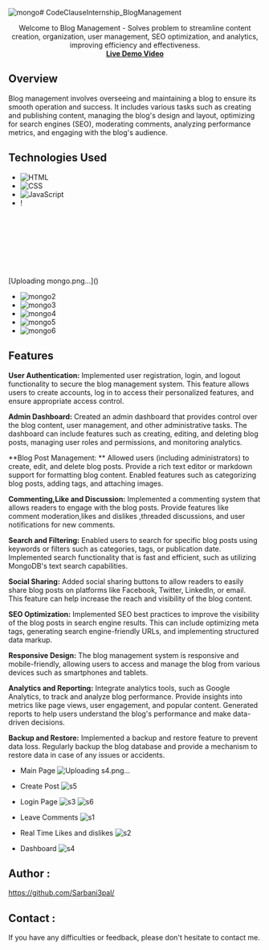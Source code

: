 ![mongo](https://github.com/Sarbani3pal/CodeClauseInternship_BlogManagement/assets/106859451/4dcf5623-f54a-4671-b0d4-d589077601c6)# CodeClauseInternship_BlogManagement

<p align="center">
  Welcome to Blog Management - Solves problem to streamline content creation, organization, user management, SEO optimization, and analytics, improving efficiency and effectiveness.
  <br>
 <strong> <a href="https://www.linkedin.com/posts/sarbani-pal-219454211_webdevelopment-internship-codemanagement-activity-7101544135131602944-GKKk?utm_source=share&utm_medium=member_desktop">Live Demo Video</a></strong>

## Overview

Blog management involves overseeing and maintaining a blog to ensure its smooth operation and success. It includes various tasks such as creating and publishing content, managing the blog's design and layout, optimizing for search engines (SEO), moderating comments, analyzing performance metrics, and engaging with the blog's audience.

## Technologies Used
- ![HTML](https://img.shields.io/badge/HTML-Code-orange?style=flat-square&logo=html5)
- ![CSS](https://img.shields.io/badge/CSS-Styles-blue?style=flat-square&logo=css3)
- ![JavaScript](https://img.shields.io/badge/JavaScript-Logic-yellow?style=flat-square&logo=javascript)
- !<svg width="1102" height="278" viewBox="0 0 1102 278" fill="none" xmlns="http://www.w3.org/2000/svg">
<path d="M82.3229 28.6444C71.5367 15.8469 62.2485 2.84945 60.351 0.149971C60.1512 -0.0499903 59.8515 -0.0499903 59.6518 0.149971C57.7542 2.84945 48.4661 15.8469 37.6798 28.6444C-54.9019 146.721 52.2613 226.406 52.2613 226.406L53.1601 227.006C53.959 239.303 55.9565 257 55.9565 257H59.9514H63.9463C63.9463 257 65.9438 239.403 66.7428 227.006L67.6416 226.306C67.7414 226.406 174.905 146.721 82.3229 28.6444ZM59.9514 224.606C59.9514 224.606 55.1576 220.507 53.8592 218.408V218.207L59.6518 89.6326C59.6518 89.2326 60.2511 89.2326 60.2511 89.6326L66.0436 218.207V218.408C64.7453 220.507 59.9514 224.606 59.9514 224.606Z" fill="#001E2B"/>
<path d="M260.501 198.369L215.845 89.3012L215.745 89H181.001V96.3314H186.608C188.31 96.3314 189.912 97.0344 191.114 98.2396C192.315 99.4447 192.916 101.052 192.916 102.759L191.915 212.53C191.915 215.944 189.112 218.756 185.707 218.857L180 218.957V226.188H213.843V218.957L210.338 218.857C206.934 218.756 204.13 215.944 204.13 212.53V109.086L252.792 226.188C253.492 227.895 255.094 229 256.897 229C258.699 229 260.301 227.895 261.002 226.188L308.562 111.697L309.263 212.53C309.263 216.045 306.459 218.857 302.955 218.957H299.35V226.188H339V218.957H333.593C330.189 218.957 327.385 216.045 327.285 212.63L326.985 102.859C326.985 99.3443 329.788 96.5322 333.193 96.4318L339 96.3314V89H305.157L260.501 198.369Z" fill="#001E2B"/>
<path d="M571.869 217.046C570.764 215.94 570.162 214.431 570.162 212.62V158.696C570.162 148.435 567.151 140.386 561.127 134.652C555.205 128.917 546.973 126 536.734 126C522.378 126 511.035 131.835 503.104 143.304C503.004 143.505 502.703 143.606 502.402 143.606C502.1 143.606 501.9 143.404 501.9 143.103L498.185 128.716H491.961L476 137.871V142.901H480.116C482.023 142.901 483.629 143.404 484.734 144.411C485.838 145.417 486.44 146.926 486.44 149.038V212.519C486.44 214.33 485.838 215.839 484.734 216.946C483.629 218.052 482.124 218.656 480.317 218.656H476.301V226H513.042V218.656H509.027C507.22 218.656 505.714 218.052 504.61 216.946C503.506 215.839 502.903 214.33 502.903 212.519V170.467C502.903 165.135 504.108 159.803 506.317 154.571C508.625 149.441 512.038 145.115 516.556 141.795C521.073 138.475 526.494 136.865 532.718 136.865C539.745 136.865 545.066 139.078 548.378 143.505C551.691 147.932 553.398 153.666 553.398 160.507V212.419C553.398 214.229 552.795 215.738 551.691 216.845C550.587 217.952 549.081 218.555 547.274 218.555H543.259V225.899H580V218.555H575.985C574.479 218.757 573.073 218.153 571.869 217.046Z" fill="#001E2B"/>
<path d="M907.546 97.2119C897.39 91.804 886.039 89 873.792 89H826V96.3106H830.68C832.472 96.3106 834.065 97.0117 835.658 98.614C837.152 100.116 837.948 101.819 837.948 103.621V211.379C837.948 213.181 837.152 214.884 835.658 216.386C834.165 217.888 832.472 218.689 830.68 218.689H826V226H873.792C886.039 226 897.39 223.196 907.546 217.788C917.701 212.38 925.966 204.368 931.94 194.154C937.914 183.939 941 171.621 941 157.6C941 143.58 937.914 131.362 931.94 121.047C925.866 110.632 917.701 102.72 907.546 97.2119ZM921.784 157.4C921.784 170.219 919.494 181.034 915.013 189.747C910.533 198.46 904.558 204.969 897.19 209.176C889.823 213.382 881.658 215.485 872.896 215.485H863.238C861.446 215.485 859.853 214.784 858.26 213.181C856.766 211.679 855.97 209.977 855.97 208.174V106.526C855.97 104.723 856.667 103.121 858.26 101.518C859.753 100.016 861.446 99.2149 863.238 99.2149H872.896C881.658 99.2149 889.823 101.318 897.19 105.524C904.558 109.73 910.533 116.24 915.013 124.952C919.494 133.765 921.784 144.681 921.784 157.4Z" fill="#001E2B"/>
<path d="M1053.97 164.711C1049.55 159.603 1041.02 155.297 1030.99 152.993C1044.84 146.083 1051.96 136.369 1051.96 123.851C1051.96 117.041 1050.16 110.932 1046.54 105.724C1042.93 100.517 1037.81 96.3106 1031.29 93.4063C1024.76 90.5021 1017.13 89 1008.5 89H954.402V96.3106H958.718C960.524 96.3106 962.13 97.0117 963.736 98.614C965.242 100.116 966.045 101.819 966.045 103.621V211.379C966.045 213.181 965.242 214.884 963.736 216.386C962.231 217.888 960.524 218.689 958.718 218.689H954V226H1012.72C1021.65 226 1029.98 224.498 1037.51 221.493C1045.04 218.489 1051.06 214.083 1055.38 208.274C1059.79 202.466 1062 195.355 1062 187.143C1061.9 178.33 1059.29 170.819 1053.97 164.711ZM986.621 213.281C985.115 211.779 984.312 210.077 984.312 208.274V159.903H1012.22C1022.05 159.903 1029.58 162.407 1034.8 167.414C1040.02 172.422 1042.63 178.931 1042.63 186.943C1042.63 191.75 1041.42 196.457 1039.22 200.763C1036.91 205.17 1033.49 208.675 1028.88 211.379C1024.36 214.083 1018.74 215.485 1012.22 215.485H991.639C989.833 215.485 988.227 214.784 986.621 213.281ZM984.413 149.588V106.626C984.413 104.823 985.115 103.221 986.721 101.618C988.227 100.116 989.933 99.315 991.74 99.315H1004.99C1014.52 99.315 1021.55 101.719 1025.97 106.325C1030.38 111.032 1032.59 117.041 1032.59 124.452C1032.59 132.063 1030.48 138.172 1026.37 142.778C1022.25 147.285 1016.03 149.588 1007.8 149.588H984.413Z" fill="#001E2B"/>
<path d="M431.999 132.388C424.329 128.196 415.763 126 406.5 126C397.237 126 388.571 128.096 381.001 132.388C373.331 136.579 367.255 142.667 362.773 150.352C358.291 158.037 356 167.02 356 177C356 186.98 358.291 195.963 362.773 203.648C367.255 211.333 373.331 217.421 381.001 221.613C388.671 225.804 397.237 228 406.5 228C415.763 228 424.429 225.904 431.999 221.613C439.669 217.421 445.745 211.333 450.227 203.648C454.709 195.963 457 186.98 457 177C457 167.02 454.709 158.037 450.227 150.352C445.745 142.667 439.669 136.579 431.999 132.388ZM439.37 177C439.37 189.276 436.382 199.256 430.405 206.442C424.529 213.628 416.461 217.321 406.5 217.321C396.54 217.321 388.471 213.628 382.595 206.442C376.618 199.256 373.63 189.276 373.63 177C373.63 164.724 376.618 154.744 382.595 147.558C388.471 140.372 396.54 136.679 406.5 136.679C416.461 136.679 424.529 140.372 430.405 147.558C436.382 154.744 439.37 164.724 439.37 177Z" fill="#001E2B"/>
<path d="M784.999 132.388C777.329 128.196 768.763 126 759.5 126C750.237 126 741.571 128.096 734.001 132.388C726.331 136.579 720.255 142.667 715.773 150.352C711.291 158.037 709 167.02 709 177C709 186.98 711.291 195.963 715.773 203.648C720.255 211.333 726.331 217.421 734.001 221.613C741.671 225.804 750.237 228 759.5 228C768.763 228 777.429 225.904 784.999 221.613C792.669 217.421 798.745 211.333 803.227 203.648C807.709 195.963 810 186.98 810 177C810 167.02 807.709 158.037 803.227 150.352C798.745 142.667 792.569 136.579 784.999 132.388ZM792.37 177C792.37 189.276 789.381 199.256 783.405 206.442C777.528 213.628 769.46 217.321 759.5 217.321C749.539 217.321 741.471 213.628 735.595 206.442C729.618 199.256 726.63 189.276 726.63 177C726.63 164.624 729.618 154.744 735.595 147.558C741.471 140.372 749.539 136.679 759.5 136.679C769.46 136.679 777.528 140.372 783.405 147.558C789.282 154.744 792.37 164.724 792.37 177Z" fill="#001E2B"/>
<path d="M642.64 126C634.614 126 627.292 127.704 620.671 131.113C614.05 134.522 608.834 139.135 605.122 145.05C601.411 150.865 599.505 157.383 599.505 164.301C599.505 170.517 600.909 176.232 603.818 181.346C606.627 186.259 610.439 190.369 615.254 193.778L600.909 213.23C599.103 215.636 598.903 218.844 600.207 221.451C601.611 224.158 604.219 225.763 607.229 225.763H611.342C607.329 228.47 604.119 231.678 601.912 235.488C599.304 239.799 598 244.311 598 248.923C598 257.546 601.812 264.665 609.335 269.979C616.759 275.293 627.191 278 640.332 278C649.461 278 658.188 276.496 666.113 273.588C674.138 270.681 680.658 266.369 685.473 260.755C690.389 255.14 692.897 248.322 692.897 240.501C692.897 232.28 689.887 226.464 682.865 220.85C676.847 216.137 667.417 213.631 655.68 213.631H615.555C615.455 213.631 615.354 213.53 615.354 213.53C615.354 213.53 615.254 213.33 615.354 213.23L625.787 199.193C628.596 200.496 631.204 201.298 633.511 201.799C635.918 202.301 638.627 202.501 641.636 202.501C650.063 202.501 657.687 200.797 664.307 197.388C670.928 193.979 676.245 189.367 680.057 183.451C683.868 177.636 685.774 171.119 685.774 164.201C685.774 156.781 682.163 143.245 672.332 136.327C672.332 136.227 672.433 136.227 672.433 136.227L694 138.633V128.707H659.492C654.075 127.003 648.458 126 642.64 126ZM654.677 188.765C650.865 190.77 646.752 191.873 642.64 191.873C635.919 191.873 630 189.467 624.984 184.755C619.969 180.042 617.461 173.124 617.461 164.301C617.461 155.478 619.969 148.559 624.984 143.847C630 139.135 635.919 136.728 642.64 136.728C646.853 136.728 650.865 137.731 654.677 139.836C658.489 141.842 661.599 144.95 664.107 149.061C666.514 153.172 667.818 158.285 667.818 164.301C667.818 170.417 666.614 175.53 664.107 179.541C661.699 183.652 658.489 186.76 654.677 188.765ZM627.492 225.662H654.677C662.201 225.662 667.016 227.166 670.226 230.375C673.436 233.583 675.041 237.894 675.041 242.908C675.041 250.227 672.132 256.243 666.314 260.755C660.495 265.267 652.671 267.573 643.041 267.573C634.614 267.573 627.592 265.668 622.476 262.058C617.36 258.449 614.752 252.934 614.752 245.916C614.752 241.504 615.956 237.393 618.364 233.784C620.771 230.174 623.68 227.567 627.492 225.662Z" fill="#001E2B"/>
<path d="M1082.35 224.327C1080.37 223.244 1078.88 221.669 1077.69 219.799C1076.6 217.831 1076 215.764 1076 213.5C1076 211.236 1076.6 209.071 1077.69 207.201C1078.78 205.232 1080.37 203.756 1082.35 202.673C1084.34 201.591 1086.52 201 1089 201C1091.48 201 1093.66 201.591 1095.65 202.673C1097.63 203.756 1099.12 205.331 1100.31 207.201C1101.4 209.169 1102 211.236 1102 213.5C1102 215.764 1101.4 217.929 1100.31 219.799C1099.22 221.768 1097.63 223.244 1095.65 224.327C1093.66 225.409 1091.48 226 1089 226C1086.62 226 1084.34 225.508 1082.35 224.327ZM1094.56 222.949C1096.24 222.063 1097.44 220.685 1098.43 219.11C1099.32 217.437 1099.82 215.567 1099.82 213.5C1099.82 211.433 1099.32 209.563 1098.43 207.89C1097.53 206.217 1096.24 204.937 1094.56 204.051C1092.87 203.165 1091.08 202.673 1089 202.673C1086.92 202.673 1085.13 203.165 1083.44 204.051C1081.76 204.937 1080.56 206.315 1079.57 207.89C1078.68 209.563 1078.18 211.433 1078.18 213.5C1078.18 215.567 1078.68 217.437 1079.57 219.11C1080.47 220.783 1081.76 222.063 1083.44 222.949C1085.13 223.835 1086.92 224.327 1089 224.327C1091.08 224.327 1092.97 223.835 1094.56 222.949ZM1083.64 219.504V218.618L1083.84 218.52H1084.44C1084.63 218.52 1084.83 218.421 1084.93 218.323C1085.13 218.126 1085.13 218.028 1085.13 217.831V208.677C1085.13 208.48 1085.03 208.284 1084.93 208.185C1084.73 207.988 1084.63 207.988 1084.44 207.988H1083.84L1083.64 207.89V207.004L1083.84 206.906H1089C1090.49 206.906 1091.58 207.201 1092.47 207.89C1093.37 208.579 1093.76 209.465 1093.76 210.646C1093.76 211.532 1093.47 212.417 1092.77 213.008C1092.08 213.697 1091.28 214.091 1090.29 214.189L1091.48 214.583L1093.76 218.224C1093.96 218.52 1094.16 218.618 1094.46 218.618H1095.05L1095.15 218.717V219.602L1095.05 219.701H1091.98L1091.78 219.602L1088.6 214.287H1087.81V217.831C1087.81 218.028 1087.91 218.224 1088.01 218.323C1088.21 218.52 1088.31 218.52 1088.5 218.52H1089.1L1089.3 218.618V219.504L1089.1 219.602H1083.84L1083.64 219.504ZM1088.7 213.008C1089.5 213.008 1090.19 212.811 1090.59 212.319C1090.98 211.925 1091.28 211.236 1091.28 210.449C1091.28 209.661 1091.08 209.071 1090.69 208.579C1090.29 208.087 1089.69 207.89 1089 207.89H1088.6C1088.4 207.89 1088.21 207.988 1088.11 208.087C1087.91 208.283 1087.91 208.382 1087.91 208.579V213.008H1088.7Z" fill="#001E2B"/>
</svg>
[Uploading mongo.png…]()


- ![mongo2](https://github.com/Sarbani3pal/CodeClauseInternship_BlogManagement/assets/106859451/c00095c9-b2fd-49de-a865-9f10ac220fbc)
- ![mongo3](https://github.com/Sarbani3pal/CodeClauseInternship_BlogManagement/assets/106859451/ff9ad147-398a-4547-839b-02fddcd2cc78)
- ![mongo4](https://github.com/Sarbani3pal/CodeClauseInternship_BlogManagement/assets/106859451/286537be-936d-49c5-9193-296d42330e76)
- ![mongo5](https://github.com/Sarbani3pal/CodeClauseInternship_BlogManagement/assets/106859451/8fb6abc1-89b1-4c82-9afc-8a8d656f2fbb)
- ![mongo6](https://github.com/Sarbani3pal/CodeClauseInternship_BlogManagement/assets/106859451/aed5fc48-258a-4959-a7a7-cebf66dd02bb)

## Features

**User Authentication:** Implemented user registration, login, and logout functionality to secure the blog management system. This feature allows users to create accounts, log in to access their personalized features, and ensure appropriate access control.

**Admin Dashboard:** Created an admin dashboard that provides control over the blog content, user management, and other administrative tasks. The dashboard can include features such as creating, editing, and deleting blog posts, managing user roles and permissions, and monitoring analytics.

**Blog Post Management: ** Allowed users (including administrators) to create, edit, and delete blog posts. Provide a rich text editor or markdown support for formatting blog content. Enabled features such as categorizing blog posts, adding tags, and attaching images.

**Commenting,Like and Discussion:** Implemented a commenting system that allows readers to engage with the blog posts. Provide features like comment moderation,likes and dislikes ,threaded discussions, and user notifications for new comments.

**Search and Filtering:** Enabled users to search for specific blog posts using keywords or filters such as categories, tags, or publication date. Implemented search functionality that is fast and efficient, such as utilizing MongoDB's text search capabilities.

**Social Sharing:** Added social sharing buttons to allow readers to easily share blog posts on platforms like Facebook, Twitter, LinkedIn, or email. This feature can help increase the reach and visibility of the blog content.

**SEO Optimization:** Implemented SEO best practices to improve the visibility of the blog posts in search engine results. This can include optimizing meta tags, generating search engine-friendly URLs, and implementing structured data markup.

**Responsive Design:**  The blog management system is responsive and mobile-friendly, allowing users to access and manage the blog from various devices such as smartphones and tablets.

**Analytics and Reporting:** Integrate analytics tools, such as Google Analytics, to track and analyze blog performance. Provide insights into metrics like page views, user engagement, and popular content. Generated reports to help users understand the blog's performance and make data-driven decisions.

**Backup and Restore:** Implemented a backup and restore feature to prevent data loss. Regularly backup the blog database and provide a mechanism to restore data in case of any issues or accidents.

- Main Page 
![Uploading s4.png…]()

- Create Post
![s5](https://github.com/Sarbani3pal/CodeClauseInternship_BlogManagement/assets/106859451/dcc94469-3513-490b-87a8-ca7d75f3e2b8)

- Login Page
 ![s3](https://github.com/Sarbani3pal/CodeClauseInternship_BlogManagement/assets/106859451/1810116f-5be6-416f-a032-90ac12129fb5)
![s6](https://github.com/Sarbani3pal/CodeClauseInternship_BlogManagement/assets/106859451/7cf78221-2187-434b-b864-99d7e6af7a69)

- Leave Comments
![s1](https://github.com/Sarbani3pal/CodeClauseInternship_BlogManagement/assets/106859451/7f456ace-6a81-4e3a-89f0-7f1fc264af45)

- Real Time Likes and dislikes
![s2](https://github.com/Sarbani3pal/CodeClauseInternship_BlogManagement/assets/106859451/64be74b3-1587-4eba-afab-2c29f96c3c9a)

- Dashboard
  ![s4](https://github.com/Sarbani3pal/CodeClauseInternship_BlogManagement/assets/106859451/7ff425b5-8a7c-478a-af70-a363e683ee97)


## Author :

https://github.com/Sarbani3pal/

## Contact :

If you have any difficulties or feedback, please don't hesitate to contact me. 





